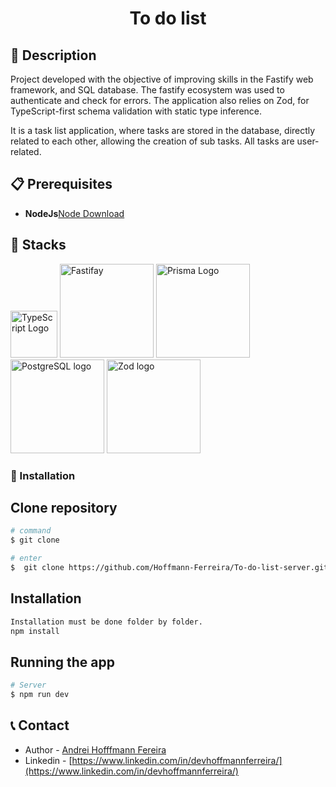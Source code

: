 <h1 align=center>To do list</h1>

## 🚀 Description

<p>Project developed with the objective of improving skills in the Fastify web framework, and SQL database. The fastify ecosystem was used to authenticate and check for errors. The application also relies on Zod, for TypeScript-first schema validation with static type inference.</p>
<p>It is a task list application, where tasks are stored in the database, directly related to each other, allowing the creation of sub tasks. All tasks are user-related.</p>

## 📋 Prerequisites

- **NodeJs**[Node Download](https://nodejs.org/en)

## 🧰 Stacks

<div>
 <img src="https://media.discordapp.net/attachments/967162864408346697/998699832615129228/typescript-logo.png" width="75" alt="TypeScript Logo" />
 <img src="https://media.discordapp.net/attachments/967162864408346697/1117983855534682162/8125e100-61bc-11e9-8d9f-eb01f522f962.png?width=1225&height=612" width="150" alt="Fastifay" />
<img src="https://media.discordapp.net/attachments/967162864408346697/998699875438960690/prisma.png" width="150" alt="Prisma Logo" />
 <img src="https://media.discordapp.net/attachments/967162864408346697/998718004256845854/pngwing.com.png?width=1088&height=612" width="150" alt="PostgreSQL logo" />
 <img src="https://media.discordapp.net/attachments/967162864408346697/1124158907493908480/1_cNN7z6x6o08QKCdKg6BIvQ.webp?width=467&height=427" width="150" alt="Zod logo" />
</div>

### 🔧 Installation

## Clone repository

```bash
# command
$ git clone

# enter
$  git clone https://github.com/Hoffmann-Ferreira/To-do-list-server.git
```

## Installation

```bash
Installation must be done folder by folder.
npm install
```

## Running the app

```bash
# Server
$ npm run dev

```

## 📞 Contact

- Author - [Andrei Hofffmann Fereira](https://kamilmysliwiec.com)
- Linkedin - [https://www.linkedin.com/in/devhoffmannferreira/](https://www.linkedin.com/in/devhoffmannferreira/)
